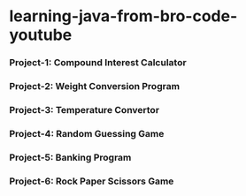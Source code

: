 # learning-java-from-bro-code-youtube

### Project-1: Compound Interest Calculator
### Project-2: Weight Conversion Program
### Project-3: Temperature Convertor
### Project-4: Random Guessing Game
### Project-5: Banking Program 
### Project-6: Rock Paper Scissors Game